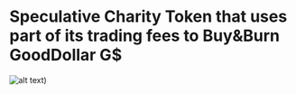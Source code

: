 # Speculative Charity Token that uses part of its trading fees to Buy&Burn GoodDollar G$

![alt text](https://imgur.com/a/f79DRCd))
